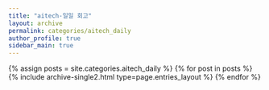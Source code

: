 ```yaml
---
title: "aitech-일일 회고"
layout: archive
permalink: categories/aitech_daily
author_profile: true
sidebar_main: true
---
```



{% assign posts = site.categories.aitech_daily %}
{% for post in posts %} {% include archive-single2.html type=page.entries_layout %} {% endfor %}